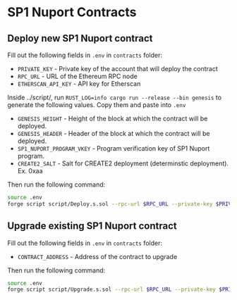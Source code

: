 # SP1 Nuport Contracts

## Deploy new SP1 Nuport contract

Fill out the following fields in `.env` in `contracts` folder:

- `PRIVATE_KEY` - Private key of the account that will deploy the contract
- `RPC_URL` - URL of the Ethereum RPC node
- `ETHERSCAN_API_KEY` - API key for Etherscan

Inside ../script/, run `RUST_LOG=info cargo run --release --bin genesis` to generate the following values. Copy them and paste into `.env`

- `GENESIS_HEIGHT` - Height of the block at which the contract will be deployed.
- `GENESIS_HEADER` - Header of the block at which the contract will be deployed.
- `SP1_NUPORT_PROGRAM_VKEY` - Program verification key of SP1 Nuport program.
- `CREATE2_SALT` - Salt for CREATE2 deployment (determinstic deployment). Ex. 0xaa

Then run the following command:

```bash
source .env
forge script script/Deploy.s.sol --rpc-url $RPC_URL --private-key $PRIVATE_KEY --broadcast --verify --verifier etherscan --etherscan-api-key $ETHERSCAN_API_KEY
```

## Upgrade existing SP1 Nuport contract

Fill out the following fields in `.env` in `contracts` folder:

- `CONTRACT_ADDRESS` - Address of the contract to upgrade

Then run the following command:

```bash
source .env
forge script script/Upgrade.s.sol --rpc-url $RPC_URL --private-key $PRIVATE_KEY --broadcast --verify --verifier etherscan --etherscan-api-key $ETHERSCAN_API_KEY
```

